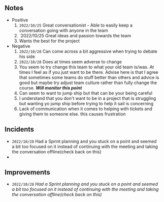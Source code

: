## Notes
- Positive
	1. `2022/10/25` Great conversationist - Able to easily keep a conversation going with anyone in the team
	2. `2022/10/25 Great ideas and passion towards the team
	3. Wants the best for the project
- Negative
	1. `2022/10/28` Can come across a bit aggressive when trying to debate his side
	2. `2022/10/28` Does at times seem adverse to change
	3. You seem to try change this team to what your old team is/was. At times I feel as if you just want to be there. Advise here is that I agree that sometimes some teams do stuff better than others and advice is good but maybe try adjust team culture rather than fully change the course. ___WiIl monitor this point___
	4. Can seem to want to jump ship but that can be your being careful
	5. I understand that you don't want to be in a project that is struggling but wanting yo jump ship before trying to help it sail is concerning
	6. Lack of communication when it comes to helping with tickets and giving them to someone else. this causes frustration


## Incidents
- `2022/10/28` Had a Sprint planning and you stuck on a point and seemed a bit too focused on it instead of continuing with the meeting and taking the conversation offline(check back on this)
- 


## Improvements
- `2022/10/28` *Had a Sprint planning and you stuck on a point and seemed a bit too focused on it instead of continuing with the meeting and taking the conversation offline(check back on this)*
